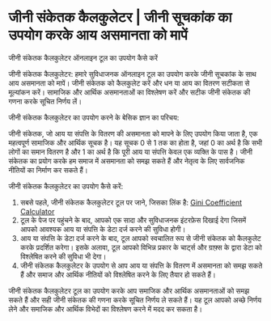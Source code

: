 जीनी संकेतक कैलकुलेटर | जीनी सूचकांक का उपयोग करके आय असमानता को मापें
======================================================================

जीनी संकेतक कैलकुलेटर ऑनलाइन टूल का उपयोग कैसे करें

जीनी संकेतक कैलकुलेटर: हमारे सुविधाजनक ऑनलाइन टूल का उपयोग करके जीनी सूचकांक के साथ आय असमानता को मापें। जीनी संकेतक को कैलकुलेट करें और धन या आय का वितरण सटीकता से मूल्यांकन करें। सामाजिक और आर्थिक असमानताओं का विश्लेषण करें और सटीक जीनी संकेतक की गणना करके सूचित निर्णय लें।

जीनी संकेतक कैलकुलेटर का उपयोग करने के बेसिक ज्ञान का परिचय:

जीनी संकेतक, जो आय या संपत्ति के वितरण की असमानता को मापने के लिए उपयोग किया जाता है, एक महत्वपूर्ण सामाजिक और आर्थिक सूचक है। यह सूचक 0 से 1 तक का होता है, जहां 0 का अर्थ है कि सभी लोगों का समान वितरण है और 1 का अर्थ है कि पूरी आय या संपत्ति केवल एक व्यक्ति के पास है। जीनी संकेतक का प्रयोग करके हम समाज में असमानता को समझ सकते हैं और नेतृत्व के लिए सार्वजनिक नीतियों का निर्माण कर सकते हैं।

जीनी संकेतक कैलकुलेटर का उपयोग कैसे करें:

1. सबसे पहले, जीनी संकेतक कैलकुलेटर टूल पर जाने, जिसका लिंक है: [Gini Coefficient Calculator](https://www.onlinecalculatorsfree.com/hi/math/gini-coefficient-calculator.html)
2. टूल के पेज पर पहुंचने के बाद, आपको एक सादा और सुविधाजनक इंटरफ़ेस दिखाई देगा जिसमें आपको आवश्यक आय या संपत्ति के डेटा दर्ज करने की सुविधा होगी।
3. आय या संपत्ति के डेटा दर्ज करने के बाद, टूल आपको स्वचालित रूप से जीनी संकेतक को कैलकुलेट करके प्रदर्शित करेगा। इसके अलावा, टूल आपको विभिन्न प्रकार के चार्ट्स और ग्राफ़्स के द्वारा डेटा को विश्लेषित करने की सुविधा भी देगा।
4. जीनी संकेतक कैलकुलेटर के उपयोग से आप आय या संपत्ति के वितरण में असमानता को समझ सकते हैं और समाज और आर्थिक नीतियों को विश्लेषित करने के लिए तैयार हो सकते हैं।

जीनी संकेतक कैलकुलेटर टूल का उपयोग करके आप समाजिक और आर्थिक असमानताओं को समझ सकते हैं और सही जीनी संकेतक की गणना करके सूचित निर्णय ले सकते हैं। यह टूल आपको अच्छे निर्णय लेने और समाजिक और आर्थिक विभेदों का विश्लेषण करने में मदद कर सकता है।